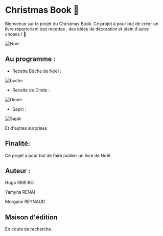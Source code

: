 # Christmas Book 🎅

Bienvenue sur le projet du Christmas Book. Ce projet à pour but de créer un livre répertoriant des recettes , des idées de décoration et plein d'autre choses ! 🎄

![Noel](https://www.deco.fr/sites/default/files/styles/width_880/public/2020-06/shutterstock_65202916.jpg?itok=Od13V9YC)

## Au programme :

- Recette Bûche de Noël :


![buche](https://files.meilleurduchef.com/mdc/photo/recette/buche-trois-chocolats/buche-trois-chocolats-1200.jpg)

- Recette de Dinde :


![Dinde](https://img-3.journaldesfemmes.fr/UYWyLSnRY8rkYK1E7CqC1RzSOGM=/1500x/smart/47d7643c48ee477eabd8abe77bd2822f/ccmcms-jdf/20693763.jpg)

- Sapin :

![Sapin](https://cache.marieclaire.fr/data/fichiers/1eb/sapin-rouge-et-or.jpg)

Et d'autres surprises

## Finalité: 

Ce projet à pour but de faire publier un livre de Noël.

## Auteur :

Hugo RIBEIRO

Yamyna RENAI

Morgane REYNAUD

## Maison d'édition 

En cours de recherche.